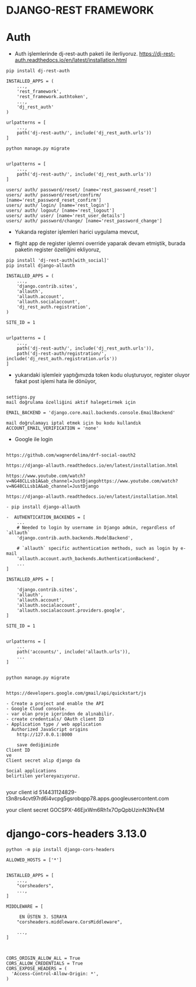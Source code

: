  # DJANGO-REST FRAMEWORK 

# Auth

* Auth işlemlerinde  dj-rest-auth paketi ile ilerliyoruz.
    https://dj-rest-auth.readthedocs.io/en/latest/installation.html

```
pip install dj-rest-auth

INSTALLED_APPS = (
    ...,
    'rest_framework',
    'rest_framework.authtoken',
    ...,
    'dj_rest_auth'
)

urlpatterns = [
    ...,
    path('dj-rest-auth/', include('dj_rest_auth.urls'))
]

python manage.py migrate


```

```
urlpatterns = [
    ...,
    path('dj-rest-auth/', include('dj_rest_auth.urls'))
]
```


```
users/ auth/ password/reset/ [name='rest_password_reset']
users/ auth/ password/reset/confirm/ [name='rest_password_reset_confirm']
users/ auth/ login/ [name='rest_login']
users/ auth/ logout/ [name='rest_logout']
users/ auth/ user/ [name='rest_user_details']
users/ auth/ password/change/ [name='rest_password_change']
```

* Yukarıda register işlemleri harici uygulama mevcut,


* flight app de register işlemni override yaparak devam etmiştik, burada paketin register özelliğini ekliyoruz,

```
pip install 'dj-rest-auth[with_social]'
pip install django-allauth

INSTALLED_APPS = (
    ...,
    'django.contrib.sites',
    'allauth',
    'allauth.account',
    'allauth.socialaccount',
    'dj_rest_auth.registration',
)

SITE_ID = 1


urlpatterns = [
    ...,
    path('dj-rest-auth/', include('dj_rest_auth.urls')),
    path('dj-rest-auth/registration/', include('dj_rest_auth.registration.urls'))
]

```

* yukarıdaki işlemleir yaptığımızda token kodu oluşturuyor, register oluyor fakat post işlemi hata ile dönüyor,

```

settigns.py
mail doğrulama özelliğini aktif halegetirmek için

EMAIL_BACKEND = 'django.core.mail.backends.console.EmailBackend'

mail doğrulamayı iptal etmek için bu kodu kullandık
ACCOUNT_EMAIL_VERIFICATION = 'none'

```

* Google ile login

```

https://github.com/wagnerdelima/drf-social-oauth2

https://django-allauth.readthedocs.io/en/latest/installation.html

https://www.youtube.com/watch?v=NG48CLLsb1A&ab_channel=JustDjangohttps://www.youtube.com/watch?v=NG48CLLsb1A&ab_channel=JustDjango

https://django-allauth.readthedocs.io/en/latest/installation.html

- pip install django-allauth

-  AUTHENTICATION_BACKENDS = [
    ...
    # Needed to login by username in Django admin, regardless of `allauth`
    'django.contrib.auth.backends.ModelBackend',

    # `allauth` specific authentication methods, such as login by e-mail
    'allauth.account.auth_backends.AuthenticationBackend',
    ...
]

INSTALLED_APPS = [

    'django.contrib.sites',
    'allauth',
    'allauth.account',
    'allauth.socialaccount',
    'allauth.socialaccount.providers.google',
]

SITE_ID = 1


urlpatterns = [
    ...
    path('accounts/', include('allauth.urls')),
    ...
]


python manage.py migrate


https://developers.google.com/gmail/api/quickstart/js

- Create a project and enable the API
- Google Cloud console.
- var olan proje içerinden de alınabilir.
- create credentıals/ OAuth client ID 
- Application type / web application
  Authorized JavaScript origins
 	http://127.0.0.1:8000

    save dediğimizde 
Client ID
ve 
Client secret alıp django da 

Social applications
belirtilen yerlereyazıyoruz. 


```
  
your client id 514431124829-t3n8rs4cvt97rd6i4vcpg5gsrobqpp78.apps.googleusercontent.com

your client secret  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



# django-cors-headers 3.13.0

```
python -m pip install django-cors-headers

ALLOWED_HOSTS = ['*']


INSTALLED_APPS = [
    ...,
    "corsheaders",
    ...,
]

MIDDLEWARE = [
     
     EN ÜSTEN 3. SIRAYA
    "corsheaders.middleware.CorsMiddleware",

    ...,
]



CORS_ORIGIN_ALLOW_ALL = True
CORS_ALLOW_CREDENTIALS = True
CORS_EXPOSE_HEADERS = (
  'Access-Control-Allow-Origin: *',
)

```